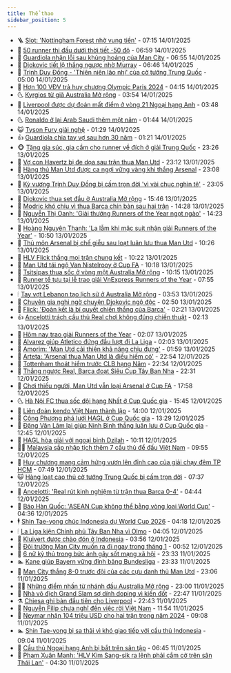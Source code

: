```yaml
---
title: Thể thao
sidebar_position: 5
---
```


<!-- vnexpress-the-thao:START -->
- 🪜 [Slot: &#39;Nottingham Forest nhờ vung tiền&#39;](https://vnexpress.net/slot-nottingham-forest-nho-vung-tien-4839002.html) - 07:15 14/01/2025
- 🦩 [50 runner thi đấu dưới thời tiết -50 độ](https://vnexpress.net/50-runner-thi-dau-duoi-thoi-tiet-50-do-4838972.html) - 06:59 14/01/2025
- 🧰 [Guardiola nhận lỗi sau khủng hoảng của Man City](https://vnexpress.net/guardiola-nhan-loi-sau-khung-hoang-cua-man-city-4838884.html) - 06:55 14/01/2025
- 🤗 [Djokovic tiết lộ thắng ngược nhờ Murray](https://vnexpress.net/djokovic-tiet-lo-thang-nguoc-nho-murray-4838982.html) - 06:46 14/01/2025
- 🥳 [Trịnh Duy Đồng - &#39;Thiên niên lão nhị&#39; của cờ tướng Trung Quốc](https://vnexpress.net/trinh-duy-dong-thien-nien-lao-nhi-cua-co-tuong-trung-quoc-4838867.html) - 05:00 14/01/2025
- 🦣 [Hơn 100 VĐV trả huy chương Olympic Paris 2024](https://vnexpress.net/hon-100-vdv-tra-huy-chuong-olympic-paris-2024-4838934.html) - 04:15 14/01/2025
- 🌜 [Kyrgios từ giã Australia Mở rộng](https://vnexpress.net/kyrgios-tu-gia-australia-mo-rong-4838930.html) - 03:54 14/01/2025
- 🫶 [Liverpool được dự đoán mất điểm ở vòng 21 Ngoại hạng Anh](https://vnexpress.net/liverpool-duoc-du-doan-mat-diem-o-vong-21-ngoai-hang-anh-4838916.html) - 03:48 14/01/2025
- 🌜 [Ronaldo ở lại Arab Saudi thêm một năm](https://vnexpress.net/ronaldo-o-lai-arab-saudi-them-mot-nam-4838839.html) - 01:44 14/01/2025
- 😺 [Tyson Fury giải nghệ](https://vnexpress.net/tyson-fury-giai-nghe-4838831.html) - 01:29 14/01/2025
- 👍 [Guardiola chia tay vợ sau hơn 30 năm](https://vnexpress.net/guardiola-chia-tay-vo-sau-hon-30-nam-4838815.html) - 01:21 14/01/2025
- 🐵 [Tặng gia súc, gia cầm cho runner về đích ở giải Trung Quốc](https://vnexpress.net/tang-gia-suc-gia-cam-cho-runner-ve-dich-o-giai-trung-quoc-4838782.html) - 23:26 13/01/2025
- 💫 [Vợ con Havertz bị đe dọa sau trận thua Man Utd](https://vnexpress.net/vo-con-havertz-bi-de-doa-sau-tran-thua-man-utd-4838781.html) - 23:12 13/01/2025
- 🦆 [Hàng thủ Man Utd được ca ngợi vững vàng khi thắng Arsenal](https://vnexpress.net/hang-thu-man-utd-duoc-ca-ngoi-vung-vang-khi-thang-arsenal-4838737.html) - 23:08 13/01/2025
- 🙉 [Kỳ vương Trịnh Duy Đồng bị cấm trọn đời &#39;vì vài chục nghìn tệ&#39;](https://vnexpress.net/ky-vuong-trinh-duy-dong-bi-cam-tron-doi-vi-vai-chuc-nghin-te-4838789.html) - 23:05 13/01/2025
- 📝 [Djokovic thua set đầu ở Australia Mở rộng](https://vnexpress.net/djokovic-thua-set-dau-o-australia-mo-rong-4838795.html) - 15:46 13/01/2025
- 💯 [Modric khó chịu vì thua Barca chín bàn sau hai trận](https://vnexpress.net/modric-kho-chiu-vi-thua-barca-chin-ban-sau-hai-tran-4838729.html) - 14:28 13/01/2025
- 🌈 [Nguyễn Thị Oanh: &#39;Giải thưởng Runners of the Year ngọt ngào&#39;](https://vnexpress.net/nguyen-thi-oanh-giai-thuong-runners-of-the-year-ngot-ngao-4838770.html) - 14:23 13/01/2025
- 🦩 [Hoàng Nguyên Thanh: &#39;Lạ lẫm khi mặc suit nhận giải Runners of the Year&#39;](https://vnexpress.net/hoang-nguyen-thanh-la-lam-khi-mac-suit-nhan-giai-runners-of-the-year-4838728.html) - 10:50 13/01/2025
- 🐲 [Thủ môn Arsenal bị chế giễu sau loạt luân lưu thua Man Utd](https://vnexpress.net/thu-mon-arsenal-bi-che-gieu-sau-loat-luan-luu-thua-man-utd-4838703.html) - 10:26 13/01/2025
- 🌁 [HLV Flick thắng mọi trận chung kết](https://vnexpress.net/hlv-flick-thang-moi-tran-chung-ket-4838681.html) - 10:22 13/01/2025
- 💯 [Man Utd tái ngộ Van Nistelrooy ở Cup FA](https://vnexpress.net/man-utd-tai-ngo-van-nistelrooy-o-cup-fa-4838718.html) - 10:18 13/01/2025
- 🌝 [Tsitsipas thua sốc ở vòng một Australia Mở rộng](https://vnexpress.net/tsitsipas-thua-soc-o-vong-mot-australia-mo-rong-4838711.html) - 10:15 13/01/2025
- 🤖 [Runner tề tựu tại lễ trao giải VnExpress Runners of the Year](https://vnexpress.net/runner-te-tuu-tai-le-trao-giai-vnexpress-runners-of-the-year-4838372-tong-thuat.html) - 07:55 13/01/2025
- 🕯 [Tay vợt Lebanon tạo lịch sử ở Australia Mở rộng](https://vnexpress.net/tay-vot-lebanon-tao-lich-su-o-australia-mo-rong-4838535.html) - 03:53 13/01/2025
- 🧰 [Chuyên gia nghi ngờ chuyện Djokovic ngộ độc](https://vnexpress.net/chuyen-gia-nghi-ngo-chuyen-djokovic-ngo-doc-4838520.html) - 02:50 13/01/2025
- 🥳 [Flick: &#39;Đoàn kết là bí quyết chiến thắng của Barca&#39;](https://vnexpress.net/flick-doan-ket-la-bi-quyet-chien-thang-cua-barca-4838427.html) - 02:21 13/01/2025
- 👍 [Ancelotti trách cầu thủ Real chơi không đúng chiến thuật](https://vnexpress.net/ancelotti-trach-cau-thu-real-choi-khong-dung-chien-thuat-4838419.html) - 02:13 13/01/2025
- 💪 [Hôm nay trao giải Runners of the Year](https://vnexpress.net/hom-nay-trao-giai-runners-of-the-year-4838437.html) - 02:07 13/01/2025
- 👹 [Alvarez giúp Atletico đứng đầu lượt đi La Liga](https://vnexpress.net/alvarez-giup-atletico-dung-dau-luot-di-la-liga-4838438.html) - 02:03 13/01/2025
- 🧰 [Amorim: &#39;Man Utd cải thiện khả năng chịu đựng&#39;](https://vnexpress.net/amorim-man-utd-cai-thien-kha-nang-chiu-dung-4838420.html) - 01:59 13/01/2025
- 🚀 [Arteta: &#39;Arsenal thua Man Utd là điều hiếm có&#39;](https://vnexpress.net/arteta-arsenal-thua-man-utd-la-dieu-hiem-co-4838417.html) - 22:54 12/01/2025
- 🎃 [Tottenham thoát hiểm trước CLB hạng Năm](https://vnexpress.net/tottenham-thoat-hiem-truoc-clb-hang-nam-4838414.html) - 22:34 12/01/2025
- 🧰 [Thắng ngược Real, Barca đoạt Siêu Cup Tây Ban Nha](https://vnexpress.net/thang-nguoc-real-barca-doat-sieu-cup-tay-ban-nha-4838415.html) - 22:31 12/01/2025
- 👀 [Chơi thiếu người, Man Utd vẫn loại Arsenal ở Cup FA](https://vnexpress.net/choi-thieu-nguoi-man-utd-van-loai-arsenal-o-cup-fa-4838405.html) - 17:58 12/01/2025
- 🌜 [Hà Nội FC thua sốc đội hạng Nhất ở Cup Quốc gia](https://vnexpress.net/ha-noi-fc-thua-soc-doi-hang-nhat-o-cup-quoc-gia-4838401.html) - 15:45 12/01/2025
- 🫶 [Liên đoàn kendo Việt Nam thành lập](https://vnexpress.net/lien-doan-kendo-viet-nam-thanh-lap-4838410.html) - 14:00 12/01/2025
- 🦄 [Công Phượng phá lưới HAGL ở Cup Quốc gia](https://vnexpress.net/cong-phuong-pha-luoi-hagl-o-cup-quoc-gia-4838375.html) - 13:29 12/01/2025
- 🥳 [Đặng Văn Lâm lại giúp Ninh Bình thắng luân lưu ở Cup Quốc gia](https://vnexpress.net/dang-van-lam-lai-giup-ninh-binh-thang-luan-luu-o-cup-quoc-gia-4838379.html) - 12:45 12/01/2025
- 🐲 [HAGL hòa giải với ngoại binh Dzilah](https://vnexpress.net/hagl-hoa-giai-voi-ngoai-binh-dzilah-4838361.html) - 10:11 12/01/2025
- 🧑‍🏫 [Malaysia sắp nhập tịch thêm 7 cầu thủ để đấu Việt Nam](https://vnexpress.net/malaysia-sap-nhap-tich-them-7-cau-thu-de-dau-viet-nam-4838358.html) - 09:55 12/01/2025
- 🤔 [Huy chương mang cảm hứng vươn lên đỉnh cao của giải chạy đêm TP HCM](https://vnexpress.net/huy-chuong-mang-cam-hung-vuon-len-dinh-cao-cua-giai-chay-dem-tp-hcm-4838077.html) - 07:49 12/01/2025
- 😺 [Hàng loạt cao thủ cờ tướng Trung Quốc bị cấm trọn đời](https://vnexpress.net/hang-loat-cao-thu-co-tuong-trung-quoc-bi-cam-tron-doi-4838329.html) - 07:37 12/01/2025
- 💪 [Ancelotti: &#39;Real rút kinh nghiệm từ trận thua Barca 0-4&#39;](https://vnexpress.net/ancelotti-real-rut-kinh-nghiem-tu-tran-thua-barca-0-4-4838233.html) - 04:44 12/01/2025
- 💼 [Báo Hàn Quốc: &#39;ASEAN Cup không thể bằng vòng loại World Cup&#39;](https://vnexpress.net/bao-han-quoc-asean-cup-khong-the-bang-vong-loai-world-cup-4838165.html) - 04:36 12/01/2025
- 🕴 [Shin Tae-yong chúc Indonesia dự World Cup 2026](https://vnexpress.net/shin-tae-yong-chuc-indonesia-du-world-cup-2026-4838261.html) - 04:18 12/01/2025
- 🕯 [La Liga kiện Chính phủ Tây Ban Nha vì Olmo](https://vnexpress.net/la-liga-kien-chinh-phu-tay-ban-nha-vi-olmo-4838227.html) - 04:05 12/01/2025
- 📝 [Kluivert được chào đón ở Indonesia](https://vnexpress.net/kluivert-duoc-chao-don-o-indonesia-4838253.html) - 03:56 12/01/2025
- 🧐 [Đội trưởng Man City muốn ra đi ngay trong tháng 1](https://vnexpress.net/doi-truong-man-city-muon-ra-di-ngay-trong-thang-1-4838223.html) - 00:52 12/01/2025
- 🙉 [6 nữ kỳ thủ trong bức ảnh gây sốt mạng xã hội](https://vnexpress.net/6-nu-ky-thu-trong-buc-anh-gay-sot-mang-xa-hoi-4838203.html) - 23:33 11/01/2025
- 🏊 [Kane giúp Bayern vững đỉnh bảng Bundesliga](https://vnexpress.net/kane-giup-bayern-vung-dinh-bang-bundesliga-4838216.html) - 23:33 11/01/2025
- 🌊 [Man City thắng 8-0 trước đội của các cựu danh thủ Man Utd](https://vnexpress.net/man-city-thang-8-0-truoc-doi-cua-cac-cuu-danh-thu-man-utd-4838214.html) - 23:06 11/01/2025
- 👨‍🏫 [Những điểm nhấn từ nhánh đấu Australia Mở rộng](https://vnexpress.net/nhung-diem-nhan-tu-nhanh-dau-australia-mo-rong-4838206.html) - 23:00 11/01/2025
- 🥷 [Nhà vô địch Grand Slam sợ dính doping vì kiến đốt](https://vnexpress.net/nha-vo-dich-grand-slam-so-dinh-doping-vi-kien-dot-4838209.html) - 22:47 11/01/2025
- ⚗️ [Chiesa ghi bàn đầu tiên cho Liverpool](https://vnexpress.net/chiesa-ghi-ban-dau-tien-cho-liverpool-4838204.html) - 22:43 11/01/2025
- 🌮 [Nguyễn Filip chưa nghĩ đến việc rời Việt Nam](https://vnexpress.net/nguyen-filip-chua-nghi-den-viec-roi-viet-nam-4838167.html) - 11:54 11/01/2025
- 🤩 [Neymar nhận 104 triệu USD cho hai trận trong năm 2024](https://vnexpress.net/neymar-nhan-104-trieu-usd-cho-hai-tran-trong-nam-2024-4838035.html) - 09:08 11/01/2025
- 🏊 [Shin Tae-yong bị sa thải vì khó giao tiếp với cầu thủ Indonesia](https://vnexpress.net/shin-tae-yong-bi-sa-thai-vi-kho-giao-tiep-voi-cau-thu-indonesia-4838071.html) - 09:04 11/01/2025
- 🐎 [Cầu thủ Ngoại hạng Anh bị bắt trên sân tập](https://vnexpress.net/cau-thu-ngoai-hang-anh-bi-bat-tren-san-tap-4838099.html) - 06:45 11/01/2025
- 💫 [Phạm Xuân Mạnh: &#39;HLV Kim Sang-sik ra lệnh phải cắm cờ trên sân Thái Lan&#39;](https://vnexpress.net/pham-xuan-manh-hlv-kim-sang-sik-ra-lenh-phai-cam-co-tren-san-thai-lan-4838014.html) - 04:30 11/01/2025<!-- vnexpress-the-thao:END -->

